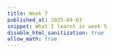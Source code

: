 ```yaml
---
title: Week 7
published_at: 2025-04-03
snippet: What I learnt in week 5
disable_html_sanitization: true
allow_math: true
---
```


<div id = "three.js_container"></div>

<script type= "module">
    import * as THREE from "/251704/three.js-master/build/three.module.js"
    console.log (THREE)

    const container = document.getElementById ('three.js_container')
    const width = container.parentNode.scrollWidth
    const  height = width * 9/16

            import { GUI } from '/251704/three.js-master/examples/jsm/libs/lil-gui.module.min.js';

			import { OrbitControls } from '/251704/three.js-master/examples/jsm/controls/OrbitControls.js';
			import { TeapotGeometry } from '/251704/three.js-masters//examples/jsm/geometries/TeapotGeometry.js';

			let camera, scene, renderer;
			let cameraControls;
			let effectController;
			const teapotSize = 300;
			let ambientLight, light;
            let tess = - 1;	// force initialization
			let bBottom;
			let bLid;
			let bBody;
			let bFitLid;
			let bNonBlinn;
			let shading;

			let teapot, textureCube;
			const materials = {};

			init();
			render();

			function init() {

				const container = document.createElement( 'div' );
				document.body.appendChild( container );

				const canvasWidth = window.innerWidth;
				const canvasHeight = window.innerHeight;

				// CAMERA
				camera = new THREE.PerspectiveCamera( 45, window.innerWidth / window.innerHeight, 1, 80000 );
				camera.position.set( - 600, 550, 1300 );

				// LIGHTS
				ambientLight = new THREE.AmbientLight( 0x7c7c7c, 2.0 );

				light = new THREE.DirectionalLight( 0xFFFFFF, 2.0 );
				light.position.set( 0.32, 0.39, 0.7 );

				// RENDERER
				renderer = new THREE.WebGLRenderer( { antialias: true } );
				renderer.setPixelRatio( window.devicePixelRatio );
				renderer.setSize( canvasWidth, canvasHeight );
				container.appendChild( renderer.domElement );

				// EVENTS
				window.addEventListener( 'resize', onWindowResize );

				// CONTROLS
				cameraControls = new OrbitControls( camera, renderer.domElement );
				cameraControls.addEventListener( 'change', render );

				// TEXTURE MAP
				const textureMap = new THREE.TextureLoader().load( '/251704/three.js-master/textures/uv_grid_opengl.jpg' );
				textureMap.wrapS = textureMap.wrapT = THREE.RepeatWrapping;
				textureMap.anisotropy = 16;
				textureMap.colorSpace = THREE.SRGBColorSpace;

				// REFLECTION MAP
				const path = '/251704/three.js-master/textures/cube/pisa/';
				const urls = [ 'px.png', 'nx.png', 'py.png', 'ny.png', 'pz.png', 'nz.png' ];

				textureCube = new THREE.CubeTextureLoader().setPath( path ).load( urls );

				materials[ 'wireframe' ] = new THREE.MeshBasicMaterial( { wireframe: true } );
				materials[ 'flat' ] = new THREE.MeshPhongMaterial( { specular: 0x000000, flatShading: true, side: THREE.DoubleSide } );
				materials[ 'smooth' ] = new THREE.MeshLambertMaterial( { side: THREE.DoubleSide } );
				materials[ 'glossy' ] = new THREE.MeshPhongMaterial( { color: 0xc0c0c0, specular: 0x404040, shininess: 300, side: THREE.DoubleSide } );
				materials[ 'textured' ] = new THREE.MeshPhongMaterial( { map: textureMap, side: THREE.DoubleSide } );
				materials[ 'reflective' ] = new THREE.MeshPhongMaterial( { envMap: textureCube, side: THREE.DoubleSide } );

				// scene itself
				scene = new THREE.Scene();
				scene.background = new THREE.Color( 0xAAAAAA );

				scene.add( ambientLight );
				scene.add( light );

				// GUI
				setupGui();

			}

			// EVENT HANDLERS

			function onWindowResize() {

				const canvasWidth = window.innerWidth;
				const canvasHeight = window.innerHeight;

				renderer.setSize( canvasWidth, canvasHeight );

				camera.aspect = canvasWidth / canvasHeight;
				camera.updateProjectionMatrix();

				render();

			}

			function setupGui() {

				effectController = {
					newTess: 15,
					bottom: true,
					lid: true,
					body: true,
					fitLid: false,
					nonblinn: false,
					newShading: 'glossy'
				};

				const gui = new GUI();
				gui.add( effectController, 'newTess', [ 2, 3, 4, 5, 6, 8, 10, 15, 20, 30, 40, 50 ] ).name( 'Tessellation Level' ).onChange( render );
				gui.add( effectController, 'lid' ).name( 'display lid' ).onChange( render );
				gui.add( effectController, 'body' ).name( 'display body' ).onChange( render );
				gui.add( effectController, 'bottom' ).name( 'display bottom' ).onChange( render );
				gui.add( effectController, 'fitLid' ).name( 'snug lid' ).onChange( render );
				gui.add( effectController, 'nonblinn' ).name( 'original scale' ).onChange( render );
				gui.add( effectController, 'newShading', [ 'wireframe', 'flat', 'smooth', 'glossy', 'textured', 'reflective' ] ).name( 'Shading' ).onChange( render );

			}


			//

			function render() {

				if ( effectController.newTess !== tess ||
					effectController.bottom !== bBottom ||
					effectController.lid !== bLid ||
					effectController.body !== bBody ||
					effectController.fitLid !== bFitLid ||
					effectController.nonblinn !== bNonBlinn ||
					effectController.newShading !== shading ) {

					tess = effectController.newTess;
					bBottom = effectController.bottom;
					bLid = effectController.lid;
					bBody = effectController.body;
					bFitLid = effectController.fitLid;
					bNonBlinn = effectController.nonblinn;
					shading = effectController.newShading;

					createNewTeapot();

				}

				// skybox is rendered separately, so that it is always behind the teapot.
				if ( shading === 'reflective' ) {

					scene.background = textureCube;

				} else {

					scene.background = null;

				}

				renderer.render( scene, camera );

			}

			// Whenever the teapot changes, the scene is rebuilt from scratch (not much to it).
			function createNewTeapot() {

				if ( teapot !== undefined ) {

					teapot.geometry.dispose();
					scene.remove( teapot );

				}

				const geometry = new TeapotGeometry( teapotSize,
					tess,
					effectController.bottom,
					effectController.lid,
					effectController.body,
					effectController.fitLid,
					! effectController.nonblinn );

				teapot = new THREE.Mesh( geometry, materials[ shading ] );

				scene.add( teapot );

			}

		</script>
